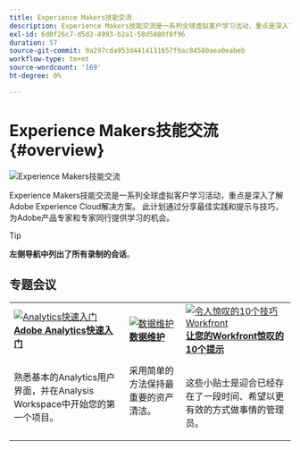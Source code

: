 ```yaml
---
title: Experience Makers技能交流
description: Experience Makers技能交流是一系列全球虚拟客户学习活动，重点是深入了解Adobe Experience Cloud解决方案。
exl-id: 6d0f26c7-d5d2-4993-b2a1-58d5880f8f96
duration: 57
source-git-commit: 9a297cda953d4414131657f9ac84580aea0eabeb
workflow-type: tm+mt
source-wordcount: '169'
ht-degree: 0%

---
```


# Experience Makers技能交流 {#overview}

<img alt="Experience Makers技能交流" src="https://cdn.experienceleague.adobe.com/thumb/the-skill-exchange.png?lang=zh-Hans" />

Experience Makers技能交流是一系列全球虚拟客户学习活动，重点是深入了解Adobe Experience Cloud解决方案。 此计划通过分享最佳实践和提示与技巧，为Adobe产品专家和专家同行提供学习的机会。

>[!TIP]
>
>**左侧导航中列出了所有录制的会话**。

<div id="recs-overview-body-1"></div>
<div id="recs-overview-body-2"></div>
<div id="recs-overview-body-3"></div>
<div id="recs-overview-body-4"></div>
<div id="recs-overview-body-5"></div>
<div id="recs-overview-body-6"></div>

<div id="past-events">


</div>

## 专题会议

<table>
  <tr>
   <td>
      <a href="analytics/jun2021/getting-started.md">
      <img alt="Analytics快速入门" src="./assets/analytics-getting-started.png"/>
      </a>
      <div>
         <a href="analytics/jun2021/getting-started.md"><strong>Adobe Analytics快速入门</strong></a>
<!---         <br/><em>foo</em> -->
      </div>
      <p>
        <br/>
         熟悉基本的Analytics用户界面，并在Analysis Workspace中开始您的第一个项目。
      </p>
    </td>
   <td>
      <a href="marketo/feb2022/data-maintenance.md">
      <img alt="数据维护" src="./assets/data-maintenance.png"/>
      </a>
      <div>
         <a href="marketo/feb2022/data-maintenance.md"><strong>数据维护</strong></a>
<!---         <br/><em>foo</em> -->
      </div>
      <p>
        <br/>
         采用简单的方法保持最重要的资产清洁。
      </p>
    </td>
   <td>
      <a href="workfront/apr2022/ten-tips.md">
      <img alt="令人惊叹的10个技巧Workfront" src="./assets/workfront-10-tips.png"/>
      </a>
      <div>
         <a href="workfront/apr2022/ten-tips.md"><strong>让您的Workfront惊叹的10个提示</strong></a>
<!---         <br/><em>foo</em> -->
      </div>
      <p>
        <br/>
         这些小贴士是迎合已经存在了一段时间、希望以更有效的方式做事情的管理员。
      </p>
    </td>
  </tr>
</table>
